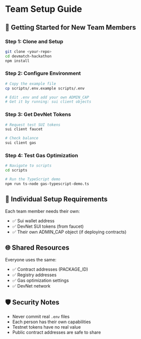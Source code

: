 # Team Setup Guide

## 🚀 Getting Started for New Team Members

### Step 1: Clone and Setup

```bash
git clone <your-repo>
cd devmatch-hackathon
npm install
```

### Step 2: Configure Environment

```bash
# Copy the example file
cp scripts/.env.example scripts/.env

# Edit .env and add your own ADMIN_CAP
# Get it by running: sui client objects
```

### Step 3: Get DevNet Tokens

```bash
# Request test SUI tokens
sui client faucet

# Check balance
sui client gas
```

### Step 4: Test Gas Optimization

```bash
# Navigate to scripts
cd scripts

# Run the TypeScript demo
npm run ts-node gas-typescript-demo.ts
```

## 🔧 Individual Setup Requirements

Each team member needs their own:

- ✅ Sui wallet address
- ✅ DevNet SUI tokens (from faucet)
- ✅ Their own ADMIN_CAP object (if deploying contracts)

## 🌐 Shared Resources

Everyone uses the same:

- ✅ Contract addresses (PACKAGE_ID)
- ✅ Registry addresses
- ✅ Gas optimization settings
- ✅ DevNet network

## 🛡️ Security Notes

- Never commit real `.env` files
- Each person has their own capabilities
- Testnet tokens have no real value
- Public contract addresses are safe to share
